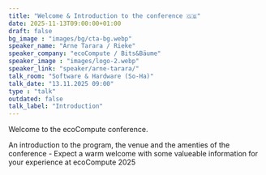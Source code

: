 ```yaml
---
title: "Welcome & Introduction to the conference 🇬🇧"
date: 2025-11-13T09:00:00+01:00
draft: false
bg_image : "images/bg/cta-bg.webp"
speaker_name: "Arne Tarara / Rieke"
speaker_company: "ecoCompute / Bits&Bäume"
speaker_image : "images/logo-2.webp"
speaker_link: "speaker/arne-tarara/"
talk_room: "Software & Hardware (So-Ha)"
talk_date: "13.11.2025 09:00"
type : "talk"
outdated: false
talk_label: "Introduction"
---
```


Welcome to the ecoCompute conference.

An introduction to the program, the venue and the amenties of the conference - Expect a warm welcome with some valueable information for your experience at ecoCompute 2025
